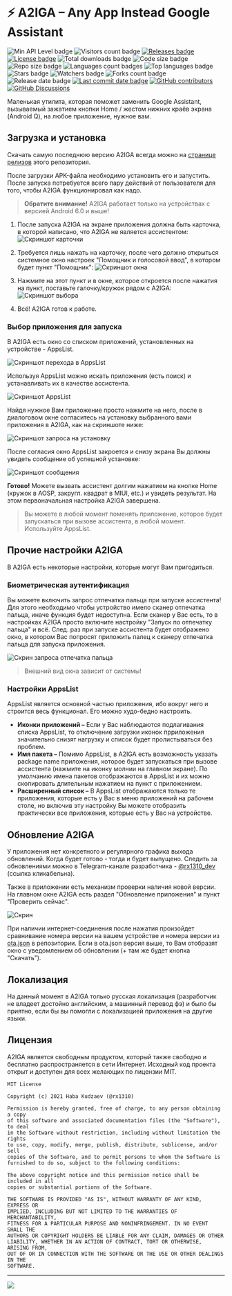 # :zap: A2IGA – Any App Instead Google Assistant
![Min API Level badge](https://img.shields.io/badge/min%20api%20level-22%2B-brightgreen?style=flat)
![Visitors count badge](https://visitor-badge.laobi.icu/badge?page_id=a2iga.a2iga)
[![Releases badge](https://img.shields.io/github/v/release/a2iga/a2iga)](https://github.com/a2iga/a2iga/releases)
[![License badge](https://img.shields.io/github/license/a2iga/a2iga)](https://github.com/a2iga/a2iga/blob/master/LICENSE)
![Total downloads badge](https://img.shields.io/github/downloads/a2iga/a2iga/total)
![Code size badge](https://img.shields.io/github/languages/code-size/a2iga/a2iga)
![Repo size badge](https://img.shields.io/github/repo-size/a2iga/a2iga)
![Languages count badges](https://img.shields.io/github/languages/count/a2iga/a2iga)
![Top languages badge](https://img.shields.io/github/languages/top/a2iga/a2iga)
![Stars badge](https://img.shields.io/github/stars/a2iga/a2iga)
![Watchers badge](https://img.shields.io/github/watchers/a2iga/a2iga)
![Forks count badge](https://img.shields.io/github/forks/a2iga/a2iga)
![Release date badge](https://img.shields.io/github/release-date/a2iga/a2iga)
[![Last commit date badge](https://img.shields.io/github/last-commit/a2iga/a2iga)](https://github.com/rx1310/a2iga/commits/master)
[![GitHub contributors](https://img.shields.io/github/contributors/a2iga/a2iga.svg)](https://github.com/a2iga/a2iga/graphs/contributors/)
[![GitHub Discussions](https://img.shields.io/github/discussions/a2iga/a2iga)](https://github.com/a2iga/a2iga/discussions)

Маленькая утилита, которая поможет заменить Google Assistant, вызываемый зажатием кнопки Home / жестом нижних краёв экрана (Android Q), на любое приложение, нужное вам.

## Загрузка и установка
Скачать самую последнюю версию A2IGA всегда можно на [странице релизов](https://github.com/a2iga/a2iga/releases/latest) этого репозитория.

После загрузки APK-файла необходимо установить его и запустить. После запуска потребуется всего пару действий от пользователя для того, чтобы A2IGA функционировал как надо.

> **Обратите внимание!** A2IGA работает только на устройствах с версией Android 6.0 и выше!

1. После запуска A2IGA на экране приложения должна быть карточка, в которой написано, что A2IGA не является ассистентом:
![Скриншот карточки](docs/img/setup_changeGA.png)

2. Требуется лишь нажать на карточку, после чего должно открыться системное окно настроек "Помощник и голосовой ввод", в котором будет пункт "Помощник":
![Скриншот окна](docs/img/setup_sysPrefs.png)

3. Нажмите на этот пункт и в окне, которое откроется после нажатия на пункт, поставьте галочку/кружок рядом с A2IGA:
![Скриншот выбора](docs/img/setup_selectAssistApp.png)

4. Всё! A2IGA готов к работе.

### Выбор приложения для запуска
В A2IGA есть окно со списком приложений, установленных на устройстве - AppsList.

![Скриншот перехода в AppsList](docs/img/setup_showAppsList.png)

Используя AppsList можно искать приложения (есть поиск) и устанавливать их в качестве ассистента.

![Скриншот AppsList](docs/img/setup_appsList.png)

Найдя нужное Вам приложение просто нажмите на него, после в диалоговом окне согласитесь на установку выбранного вами приложения в A2IGA, как на скриншоте ниже:

![Скриншот запроса на установку](docs/img/setup_selectApp.png)

После согласия окно AppsList закроется и снизу экрана Вы должны увидеть сообщение об успешной установке:

![Скриншот сообщения](docs/img/setup_msgAppSelected.png)

**Готово!** Можете вызвать ассистент долгим нажатием на кнопке Home (кружок в AOSP, закругл. квадрат в MIUI, etc.) и увидеть результат. На этом первоначальная настройка A2IGA завершена.

> Вы можете в любой момент поменять приложение, которое будет запускаться при вызове ассистента, в любой момент. Используйте AppsList.

## Прочие настройки A2IGA
В A2IGA есть некоторые настройки, которые могут Вам пригодиться.

### Биометрическая аутентификация
Вы можете включить запрос отпечатка пальца при запуске ассистента! Для этого необходимо чтобы устройство имело сканер отпечатка пальца, иначе функция будет недоступна. Если сканер у Вас есть, то в настройках A2IGA просто включите настройку "Запуск по отпечатку пальца" и всё. След. раз при запуске ассистента будет отображено окно, в котором Вас попросят приложить палец к сканеру отпечатка пальца для запуска приложения.

![Скрин запроса отпечатка пальца](docs/img/set_fingerprintPerm.png)

> Внешний вид окна зависит от системы!

### Настройки AppsList
AppsList является основной частью приложения, ибо вокруг него и строится весь функционал. Его можно худо-бедно настроить.

- **Иконки приложений –** Если у Вас наблюдаются подлагивания списка AppsList, то отключение загрузки иконок прриложения значительно снизят нагрузку и список будет пролистываться без проблем.
- **Имя пакета –** Помимо AppsList, в A2IGA есть возможность указать package name приложения, которое будет запускаться при вызове ассистента (нажмите на иконку молнии на главном экране). По умолчанию имена пакетов отображаются в AppsList и их можно скопировать длительным нажатием на пункт с приложением.
- **Расширенный список –** В AppsList отображаются только те приложения, которые есть у Вас в меню приложений на рабочем столе, но включив эту настройку Вы можете отобразить практически все приложения, которые есть у Вас на устройстве.

## Обновление A2IGA
У приложения нет конкретного и регулярного графика выхода обновлений. Когда будет готово - тогда и будет выпущено. Следить за обновлениями можно в Telegram-канале разработчика - [@rx1310_dev](https://t.me/rx1310_dev) (ссылка кликабельна).

Также в приложении есть механизм проверки наличия новой версии. На главном окне A2IGA есть раздел "Обновление приложения" и пункт "Проверить сейчас".

![Скрин](docs/img/set_ota.png)

При наличии интернет-соединения после нажатия произойдет сравнивание номера версии на вашем устройстве и номера версии из [ota.json](https://github.com/a2iga/a2iga/blob/master/ota.json) в репозитории. Если в ota.json версия выше, то Вам отобразят окно с уведомлением об обновлении (+ там же будет кнопка "Скачать").

## Локализация
На данный момент в A2IGA только русская локализация (разработчик не владеет достойно английским, а машинный перевод фэ) и было бы приятно, если бы вы помогли с локализацией приложения на другие языки. 

## Лицензия
A2IGA является свободным продуктом, который также свободно и бесплатно распространяется в сети Интернет. Исходный код проекта открыт и доступен для всех желающих по лицензии MIT.
```
MIT License

Copyright (c) 2021 Haba Kudzaev (@rx1310)

Permission is hereby granted, free of charge, to any person obtaining a copy
of this software and associated documentation files (the "Software"), to deal
in the Software without restriction, including without limitation the rights
to use, copy, modify, merge, publish, distribute, sublicense, and/or sell
copies of the Software, and to permit persons to whom the Software is
furnished to do so, subject to the following conditions:

The above copyright notice and this permission notice shall be included in all
copies or substantial portions of the Software.

THE SOFTWARE IS PROVIDED "AS IS", WITHOUT WARRANTY OF ANY KIND, EXPRESS OR
IMPLIED, INCLUDING BUT NOT LIMITED TO THE WARRANTIES OF MERCHANTABILITY,
FITNESS FOR A PARTICULAR PURPOSE AND NONINFRINGEMENT. IN NO EVENT SHALL THE
AUTHORS OR COPYRIGHT HOLDERS BE LIABLE FOR ANY CLAIM, DAMAGES OR OTHER
LIABILITY, WHETHER IN AN ACTION OF CONTRACT, TORT OR OTHERWISE, ARISING FROM,
OUT OF OR IN CONNECTION WITH THE SOFTWARE OR THE USE OR OTHER DEALINGS IN THE
SOFTWARE.
```
---

![](https://img.shields.io/badge/Any%20App%20Instead%20Google%20Assistant-A2IGA-8ab4f8)
